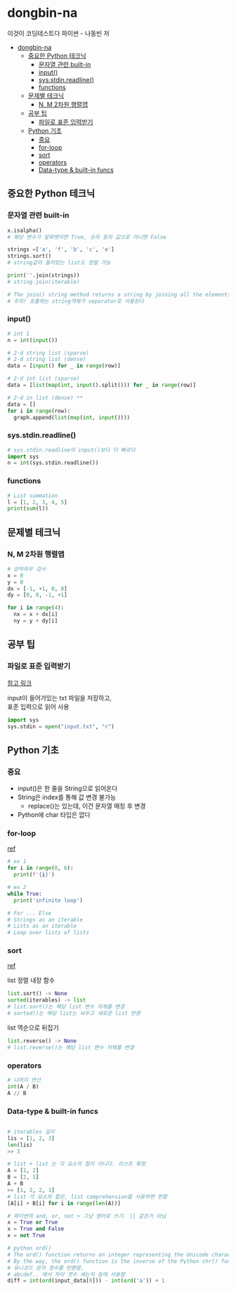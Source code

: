 # dongbin-na

이것이 코딩테스트다 파이썬 - 나동빈 저

- [dongbin-na](#dongbin-na)
  - [중요한 Python 테크닉](#중요한-python-테크닉)
    - [문자열 관련 built-in](#문자열-관련-built-in)
    - [input()](#input)
    - [sys.stdin.readline()](#sysstdinreadline)
    - [functions](#functions)
  - [문제별 테크닉](#문제별-테크닉)
    - [N, M 2차원 행렬맵](#n-m-2차원-행렬맵)
  - [공부 팁](#공부-팁)
    - [파일로 표준 입력받기](#파일로-표준-입력받기)
  - [Python 기초](#python-기초)
    - [중요](#중요)
    - [for-loop](#for-loop)
    - [sort](#sort)
    - [operators](#operators)
    - [Data-type & built-in funcs](#data-type--built-in-funcs)

## 중요한 Python 테크닉

### 문자열 관련 built-in

```python
x.isalpha()
# 해당 변수가 알파벳이면 True, 숫자 등의 값으로 아니면 False

strings =['a', 'f', 'b', 'c', 'e']
strings.sort()
# string값이 들어있는 list도 정렬 가능

print(''.join(strings))
# string.join(iterable)

# The join() string method returns a string by joining all the elements of an iterable, separated by a string separator.
# 주의! 호출하는 string객체가 separator로 사용된다
```

### input()

```python
# int 1
n = int(input())

# 2-d string list (sparse)
# 2-d string list (dense)
data = [input() for _ in range(row)]

# 2-d int list (sparse)
data = [list(map(int, input().split())) for _ in range(row)]

# 2-d in list (dense) **
data = []
for i in range(row):
  graph.append(list(map(int, input())))
```

### sys.stdin.readline()

```python
# sys.stdin.readline이 input()보다 더 빠르다
import sys
n = int(sys.stdin.readline())
```

### functions

```python
# List summation
l = [1, 2, 3, 4, 5]
print(sum(l))
```

## 문제별 테크닉

### N, M 2차원 행렬맵

```python
# 상하좌우 검사
x = 0
y = 0
dx = [-1, +1, 0, 0]
dy = [0, 0, -1, +1]

for i in range(4):
  nx = x + dx[i]
  ny = y + dy[i]
```

## 공부 팁

### 파일로 표준 입력받기

[참고 링크](https://itcrowd2016.tistory.com/81)

input이 들어가있는 txt 파일을 저장하고,  
표준 입력으로 읽어 사용

```python
import sys
sys.stdin = open("input.txt", "r")
```

## Python 기초

### 중요

- input()은 한 줄을 String으로 읽어온다
- String은 index를 통해 값 변경 불가능
  - replace()는 있는데, 이건 문자열 매칭 후 변경
- Python에 char 타입은 없다

### for-loop

[ref](https://wiki.python.org/moin/ForLoop)

```python
# ex 1
for i in range(0, 6):
  print(f'{i}')

# ex 2
while True:
  print('infinite loop')

# For ... Else
# Strings as an iterable
# Lists as an iterable
# Loop over lists of lists
```

### sort

[ref](https://docs.python.org/ko/3/howto/sorting.html)

list 정렬 내장 함수  

```python
list.sort() -> None
sorted(iterables) -> list
# list.sort()는 해당 list 변수 자체를 변경
# sorted()는 해당 list는 놔두고 새로운 list 반환
```

list 역순으로 뒤집기

```python
list.reverse() -> None
# list.reverse()는 해당 list 변수 자체를 변경
```

### operators

```python
# 나머지 연산
int(A / B)
A // B
```

### Data-type & built-in funcs

```python

# iterables 길이
lis = [1, 2, 3]
len(lis)
>> 3

# list + list 는 각 요소의 합이 아니다. 리스트 확정
A = [1, 2]
B = [2, 1]
A + B
>> [1, 2, 2, 1]
# list 각 요소의 합은, list comprehension을 사용하면 편함
[A[i] + B[i] for i in range(len(A))]

# 파이썬의 and, or, not > 그냥 영어로 쓰기. || 같은거 아님
x = True or True
x = True and False
x = not True

# python ord()
# The ord() function returns an integer representing the Unicode character.
# By the way, the ord() function is the inverse of the Python chr() function.
# 유니코드 문자 정수를 반환함.
# abcdef.. 에서 차이 갯수 세는지 등에 사용함
diff = int(ord(input_data[0])) - int(ord('a')) + 1
```
